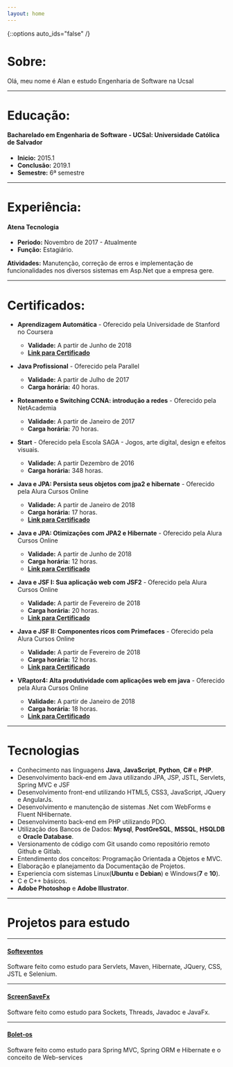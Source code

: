 ```yaml
---
layout: home
---
```


{::options auto_ids="false" /}


Sobre:
=====

Olá, meu nome é Alan e estudo Engenharia de Software na Ucsal

***

Educação:
=======

#### Bacharelado em Engenharia de Software  - UCSal:  Universidade Católica de Salvador
* **Inicio:** 2015.1
* **Conclusão:**  2019.1
* **Semestre:** 6ª semestre

***


Experiência:
====

#### Atena Tecnologia
* **Periodo:** Novembro de 2017 - Atualmente 
* **Função:** Estagiário.

**Atividades:** Manutenção, correção de erros e implementação de funcionalidades nos diversos sistemas em Asp.Net que a empresa gere.  

***

Certificados:
====

* **Aprendizagem Automática** -  Oferecido pela Universidade de Stanford no Coursera
    * **Validade:** A partir de Junho de 2018
    * [**Link para Certificado**](https://www.coursera.org/account/accomplishments/verify/269GDDT22GM9)

* **Java Profissional** - Oferecido pela Parallel 
    * **Validade:** A partir de Julho de 2017
    * **Carga horária:** 40 horas.

* **Roteamento e Switching CCNA: introdução a redes** - Oferecido pela NetAcademia
    * **Validade:** A partir de Janeiro de 2017
    * **Carga horária:** 70 horas.

* **Start** - Oferecido pela Escola SAGA - Jogos, arte digital, design e efeitos visuais.
    * **Validade:** A partir Dezembro de 2016
    * **Carga horária:** 348 horas.

* **Java e JPA: Persista seus objetos com jpa2 e hibernate**  - Oferecido pela Alura Cursos Online 
    * **Validade:**  A partir de Janeiro de 2018
    * **Carga horária:** 17 horas.
    * [**Link para Certificado**](https://cursos.alura.com.br/certificate/f3da5110-38e8-4b40-97f9-95e6e8cd36ca)

* **Java e JPA: Otimizações com JPA2 e Hibernate**  - Oferecido pela Alura Cursos Online 
    * **Validade:**  A partir de Junho de 2018
    * **Carga horária:** 12 horas.
    * [**Link para Certificado**](https://cursos.alura.com.br/certificate/7acc8fb8-8032-47b6-a374-b225d9943de5)

* **Java e JSF I: Sua aplicação web com JSF2** - Oferecido pela Alura Cursos Online
    * **Validade:** A partir de Fevereiro de 2018
    * **Carga horária:** 20 horas.
    * [**Link para Certificado**](https://cursos.alura.com.br/certificate/b6df3567-1104-45c3-9388-aefa85c8df20)

* **Java e JSF II: Componentes ricos com Primefaces**  - Oferecido pela Alura Cursos Online
    * **Validade:** A partir de Fevereiro de 2018
    * **Carga horária:** 12 horas.
    * [**Link para Certificado**](https://cursos.alura.com.br/certificate/0486bc45-e25f-4ac9-aaf8-0c2f54712ea8)

* **VRaptor4: Alta produtividade com aplicações web em java**  - Oferecido pela Alura Cursos Online
    * **Validade:** A partir de Janeiro de 2018
    * **Carga horária:** 18 horas.
    * [**Link para Certificado**](https://cursos.alura.com.br/certificate/201a1cb2-bcf8-442b-ba97-8cb62ebbc8ab)


***

Tecnologias
====

* Conhecimento nas linguagens **Java**, **JavaScript**, **Python**, **C#** e **PHP**.
* Desenvolvimento back-end em Java utilizando JPA, JSP, JSTL, Servlets, Spring MVC e JSF
* Desenvolvimento front-end utilizando HTML5, CSS3, JavaScript, JQuery e AngularJs.
* Desenvolvimento e manutenção de sistemas .Net com WebForms e Fluent NHibernate.
* Desenvolvimento back-end em PHP utilizando PDO.
* Utilização dos Bancos de Dados: **Mysql**, **PostGreSQL**, **MSSQL**, **HSQLDB** e **Oracle Database**.
* Versionamento de código com Git usando como repositório remoto Github e Gitlab. 
* Entendimento dos conceitos: Programação Orientada a Objetos e MVC.
* Elaboração e planejamento da Documentação de Projetos.
* Experiencia com sistemas Linux(**Ubuntu** e **Debian**) e Windows(**7** e **10**).
* C e C++ básicos.
* **Adobe Photoshop** e **Adobe Illustrator**.

***

Projetos para estudo
===

---
#### [Softeventos](https://github.com/alanfgn/SoftEventos)
Software feito como estudo para Servlets, Maven, Hibernate, JQuery, CSS, JSTL e Selenium.

---
#### [ScreenSaveFx](https://github.com/alanfgn/ScreenSaveFX)
Software feito como estudo para Sockets, Threads, Javadoc e JavaFx.

---
#### [Bolet-os](https://github.com/alanfgn/bolet-os)
Software feito como estudo para Spring MVC, Spring ORM e Hibernate e o conceito de Web-services

